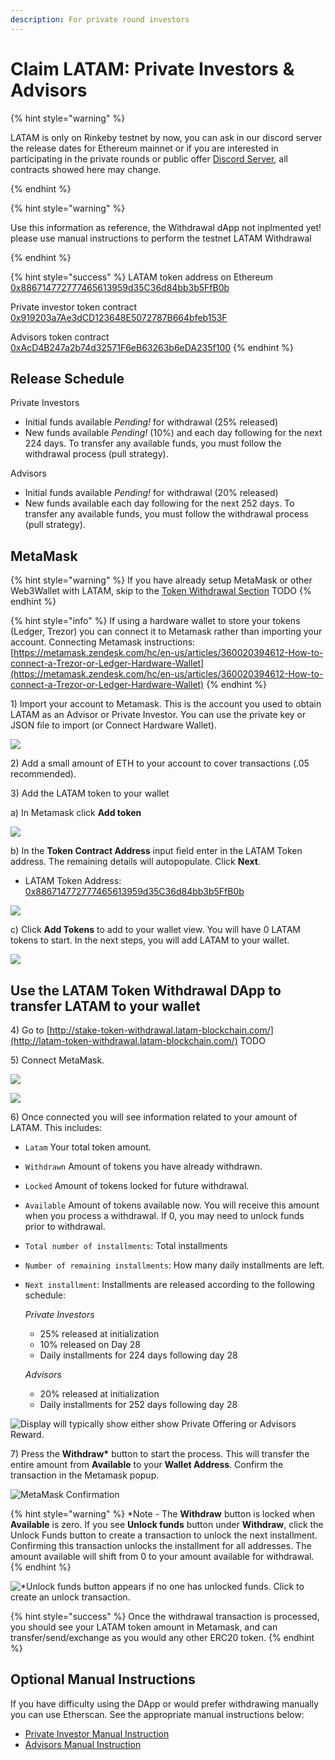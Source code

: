 ```yaml
---
description: For private round investors
---
```


# Claim LATAM: Private Investors & Advisors
{% hint style="warning" %}

LATAM is only on Rinkeby testnet by now, you can ask in our discord server the release dates for Ethereum mainnet or if you are interested in participating in the private rounds or public offer [Discord Server](https://discord.gg/TncBuWdY6B), all contracts showed here may change.

{% endhint %}

{% hint style="warning" %}

Use this information as reference, the Withdrawal dApp not inplmented yet! please use manual instructions to perform the testnet LATAM Withdrawal

{% endhint %}

{% hint style="success" %}
LATAM token address on Ethereum [0x886714772777465613959d35C36d84bb3b5FfB0b](https://rinkeby.etherscan.io/token/0x886714772777465613959d35C36d84bb3b5FfB0b)

Private investor token contract  
[0x919203a7Ae3dCD123648E5072787B664bfeb153F](https://rinkeby.etherscan.io/address/0x919203a7Ae3dCD123648E5072787B664bfeb153F)

Advisors token contract  
[0xAcD4B247a2b74d32571F6eB63263b6eDA235f100](https://rinkeby.etherscan.io/address/0xAcD4B247a2b74d32571F6eB63263b6eDA235f100)
{% endhint %}

## Release Schedule

Private Investors

* Initial funds available _Pending!_ for withdrawal \(25% released\)
* New funds available _Pending!_ \(10%\) and each day following for the next 224 days. To transfer any available funds, you must follow the withdrawal process \(pull strategy\).

Advisors

* Initial funds available _Pending!_ for withdrawal \(20% released\)
* New funds available each day following for the next 252 days. To transfer any available funds, you must follow the withdrawal process \(pull strategy\).

## MetaMask

{% hint style="warning" %}
If you have already setup MetaMask or other Web3Wallet with LATAM, skip to the [Token Withdrawal Section](claim-latam.md#use-the-latam-token-withdrawal-dapp-to-transfer-stake-to-your-wallet) TODO
{% endhint %}

{% hint style="info" %}
If using a hardware wallet to store your tokens \(Ledger, Trezor\) you can connect it to Metamask rather than importing your account.  Connecting Metamask instructions: [https://metamask.zendesk.com/hc/en-us/articles/360020394612-How-to-connect-a-Trezor-or-Ledger-Hardware-Wallet](https://metamask.zendesk.com/hc/en-us/articles/360020394612-How-to-connect-a-Trezor-or-Ledger-Hardware-Wallet)
{% endhint %}

1\) Import your account to Metamask. This is the account you used to obtain LATAM as an Advisor or Private Investor. You can use the private key or JSON file to import \(or Connect Hardware Wallet\).

![](../../../.gitbook/assets/mm1.png)

2\) Add a small amount of ETH to your account to cover transactions \(.05 recommended\).

3\) Add the LATAM token to your wallet

a\) In Metamask click **Add token**

![](../../../.gitbook/assets/mm1%20%281%29.png)

b\) In the **Token Contract Address** input field enter in the LATAM Token address. The remaining details will autopopulate. Click **Next**.  

* LATAM Token Address: [0x886714772777465613959d35C36d84bb3b5FfB0b](https://rinkeby.etherscan.io/token/0x886714772777465613959d35C36d84bb3b5FfB0b)

![](../../../.gitbook/assets/mm2.png)

c\) Click **Add Tokens** to add to your wallet view. You will have 0 LATAM tokens to start. In the next steps, you will add LATAM to your wallet.

![](../../../.gitbook/assets/mm3.png)

## Use the LATAM Token Withdrawal DApp to transfer LATAM to your wallet

4\) Go to [http://stake-token-withdrawal.latam-blockchain.com/](http://latam-token-withdrawal.latam-blockchain.com/) TODO

5\) Connect MetaMask.

![](../../../.gitbook/assets/connect-1.png)

![](../../../.gitbook/assets/connect-2%20%281%29.png)

6\) Once connected you will see information related to your amount of LATAM. This includes:

* `Latam` Your total token amount.
* `Withdrawn` Amount of tokens you have already withdrawn.
* `Locked` Amount of tokens locked for future withdrawal.
* `Available` Amount of tokens available now. You will receive this amount when you process a withdrawal. If 0, you may need to unlock funds prior to withdrawal. 
* `Total number of installments`: Total installments
* `Number of remaining installments`: How many daily installments are left.
* `Next installment`: Installments are released according to the following schedule:  
  
  _Private Investors_

  * 25% released at initialization
  * 10% released on Day 28
  * Daily installments for 224 days following day 28 

  _Advisors_

  * 20% released at initialization
  * Daily installments for 252 days following day 28

![Display will typically show either show Private Offering or Advisors Reward.](../../../.gitbook/assets/image-13-.png)

7\) Press the **Withdraw\*** button to start the process. This will transfer the entire amount from **Available** to your **Wallet Address**. Confirm the transaction in the Metamask popup.

![MetaMask Confirmation](../../../.gitbook/assets/mm-confirm.png)

{% hint style="warning" %}
\*Note - The **Withdraw** button is locked when **Available** is zero. If you see **Unlock funds** button under  **Withdraw**, click the Unlock Funds button to create a transaction to unlock the next installment. Confirming this transaction unlocks the installment for all addresses. The amount available will shift from 0 to your amount available for withdrawal.
{% endhint %}

![\*Unlock funds button appears if no one has unlocked funds. Click to create an unlock transaction.](../../../.gitbook/assets/image%20%285%29.png)

{% hint style="success" %}
Once the withdrawal transaction is processed, you should see your LATAM token amount in Metamask, and can transfer/send/exchange as you would any other ERC20 token.
{% endhint %}

## Optional Manual Instructions

If you have difficulty using the DApp or would prefer withdrawing manually you can use Etherscan. See the appropriate manual instructions below:

* [Private Investor Manual Instruction]()
* [Advisors Manual Instruction](manual-instructions-advisors.md)

